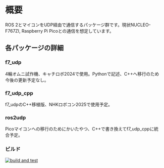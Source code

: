 # 概要
ROS 2とマイコンをUDP経由で通信するパッケージ群です。現状NUCLEO-F767ZI, Raspberry Pi Picoとの通信を想定しています。

## 各パッケージの詳細
### f7_udp
4輪オムニ試作機、キャチロボ2024で使用。Pythonで記述、C++へ移行のため今後の更新予定なし。
### f7_udp_cpp
f7_udpのC++移植版、NHKロボコン2025で使用予定。
### ros2udp
Picoマイコンへの移行のためにかいたやつ、C++で書き換えてf7_udp_cppに統合予定。
### ビルド
[![build and test](https://github.com/RRST-NHK-Project/ros2udp/actions/workflows/main.yml/badge.svg?branch=main)](https://github.com/RRST-NHK-Project/ros2udp/actions/workflows/main.yml)
